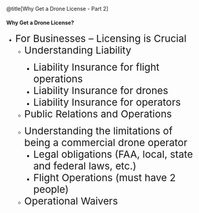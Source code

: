 <div class="slide-bg-style-left"></div><div class="slide-bg-style-right"></div>

@title[Why Get a Drone License - Part 2]

#### <span class="orange">Why Get a Drone License?</span>
                                                  
<ul>
  <li class="fragment"><span style="font-size: 26px;">For Businesses – Licensing is Crucial</span>
    <ul>
      <li class="fragment"><span style="font-size: 26px;">Understanding Liability</span></li>
        <ul>
          <li class="fragment no-bullet"><span style="font-size: 26px;">Liability Insurance for flight operations</span></li>
          <li class="fragment no-bullet"><span style="font-size: 26px;">Liability Insurance for drones</span></li>
          <li class="fragment no-bullet"><span style="font-size: 26px;">Liability Insurance for operators</span></li>
        </ul>
      <li class="fragment"><span style="font-size: 26px;">Public Relations and Operations</span></li>
    </ul>
  </li>
  <ul>
    <li class="fragment"><span style="font-size: 26px;">Understanding the limitations of being a commercial drone operator</span>
      <ul>
        <li class="fragment"><span style="font-size: 26px;">Legal obligations (FAA, local, state and federal laws, etc.)</span></li>
        <li class="fragment"><span style="font-size: 26px;">Flight Operations (must have 2 people)</span></li>
      </ul>
    </li>
    <li class="fragment"><span style="font-size: 26px;">Operational Waivers</span></li>
  </ul>
  </li>
</ul>
